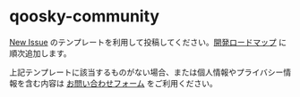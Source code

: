 # qoosky-community

[New Issue](https://github.com/qoosky/qoosky-community/issues/new/choose) のテンプレートを利用して投稿してください。[開発ロードマップ](https://github.com/users/qoosky/projects/2/views/1?layout=board) に順次追加します。

上記テンプレートに該当するものがない場合、または個人情報やプライバシー情報を含む内容は
[お問い合わせフォーム](https://docs.google.com/forms/d/e/1FAIpQLScKbypmeMRcpgzjkeSUCsGoJDwznWwS2reUGNycb7YWrcWc-A/formResponse) をご利用ください。
